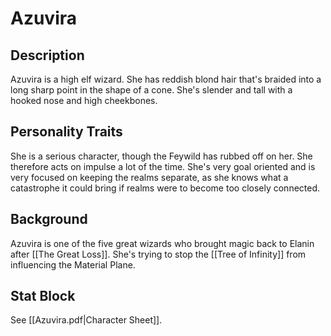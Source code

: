 # Azuvira
## Description
Azuvira is a high elf wizard. She has reddish blond hair that's braided into a long sharp point in the shape of a cone. She's slender and tall with a hooked nose and high cheekbones.

## Personality Traits
She is a serious character, though the Feywild has rubbed off on her. She therefore acts on impulse a lot of the time. She's very goal oriented and is very focused on keeping the realms separate, as she knows what a catastrophe it could bring if realms were to become too closely connected. 

## Background
Azuvira is one of the five great wizards who brought magic back to Elanin after [[The Great Loss]]. She's trying to stop the [[Tree of Infinity]] from influencing the Material Plane. 

## Stat Block
See [[Azuvira.pdf|Character Sheet]].

